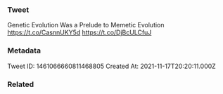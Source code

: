 ### Tweet
Genetic Evolution Was a Prelude to Memetic Evolution https://t.co/CasnnUKY5d https://t.co/DjBcULCfuJ

### Metadata
Tweet ID: 1461066660811468805
Created At: 2021-11-17T20:20:11.000Z

### Related

